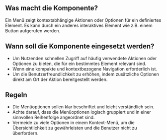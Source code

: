 
## Was macht die Komponente?
Ein Menü zeigt kontextabhängige Aktionen oder Optionen für ein definiertes Element. Es kann durch ein anderes interaktives Element wie z.B. einem Button aufgerufen werden. 

## Wann soll die Komponente eingesetzt werden?
* Um Nutzenden schnellen Zugriff auf häufig verwendete Aktionen oder Optionen zu bieten, die für ein bestimmtes Element relevant sind.
* Wenn eine kompakte und kontextbezogene Navigation erforderlich ist.
* Um die Benutzerfreundlichkeit zu erhöhen, indem zusätzliche Optionen direkt am Ort der Aktion bereitgestellt werden.

## Regeln
* Die Menüoptionen sollen klar beschriftet und leicht verständlich sein.
* Achte darauf, dass die Menüoptionen logisch gruppiert und in einer sinnvollen Reihenfolge angeordnet sind.
* Vermeide zu viele Optionen in einem Kontext-Menü, um die Übersichtlichkeit zu gewährleisten und die Benutzer nicht zu überfordern.
